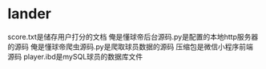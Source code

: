 # lander

score.txt是储存用户打分的文档
俺是懂球帝后台源码.py是配置的本地http服务器的源码
俺是懂球帝爬虫源码.py是爬取球员数据的源码
压缩包是微信小程序前端源码
player.ibd是mySQL球员的数据库文件
